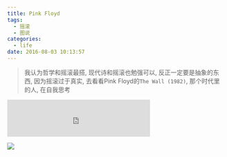 ```yaml
---
title: Pink Floyd
tags:
  - 摇滚
  - 图说
categories:
  - life
date: 2016-08-03 10:13:57
---
```

> 我认为哲学和摇滚最搭, 现代诗和摇滚也勉强可以, 反正一定要是抽象的东西, 因为摇滚过于真实, 去看看Pink Floyd的`The Wall (1982)`, 那个时代里的人, 在自我思考 

<!--more-->

<iframe frameborder="no" border="0" marginwidth="0" marginheight="0" width=330 height=86 src="http://music.163.com/outchain/player?type=2&id=4237832&auto=0&height=66"></iframe>

![](/img/Pink-Floyd/pink.jpg)